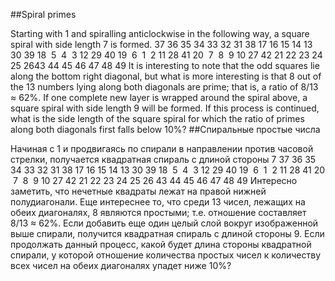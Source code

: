 ##Spiral primes

Starting with 1 and spiralling anticlockwise in the following way, a square spiral with side length 7 is formed.
37 36 35 34 33 32 31
38 17 16 15 14 13 30
39 18  5  4  3 12 29
40 19  6  1  2 11 28
41 20  7  8  9 10 27
42 21 22 23 24 25 2643 44 45 46 47 48 49
It is interesting to note that the odd squares lie along the bottom right diagonal, but what is more interesting is that 8 out of the 13 numbers lying along both diagonals are prime; that is, a ratio of 8/13 ≈ 62%.
If one complete new layer is wrapped around the spiral above, a square spiral with side length 9 will be formed. If this process is continued, what is the side length of the square spiral for which the ratio of primes along both diagonals first falls below 10%?
##Спиральные простые числа

Начиная с 1 и продвигаясь по спирали в направлении против часовой стрелки, получается квадратная спираль с длиной стороны 7
37 36 35 34 33 32 31
38 17 16 15 14 13 30
39 18  5  4  3 12 29
40 19  6  1  2 11 28
41 20  7  8  9 10 27
42 21 22 23 24 25 26
43 44 45 46 47 48 49
Интересно заметить, что нечетные квадраты лежат на правой нижней полудиагонали. Еще интереснее то, что среди 13 чисел, лежащих на обеих диагоналях, 8 являются простыми; т.е. отношение составляет 8/13 ≈ 62%.
Если добавить еще один целый слой вокруг изображенной выше спирали, получится квадратная спираль с длиной стороны 9. Если продолжать данный процесс, какой будет длина стороны квадратной спирали, у которой отношение количества простых чисел к количеству всех чисел на обеих диагоналях упадет ниже 10%?
